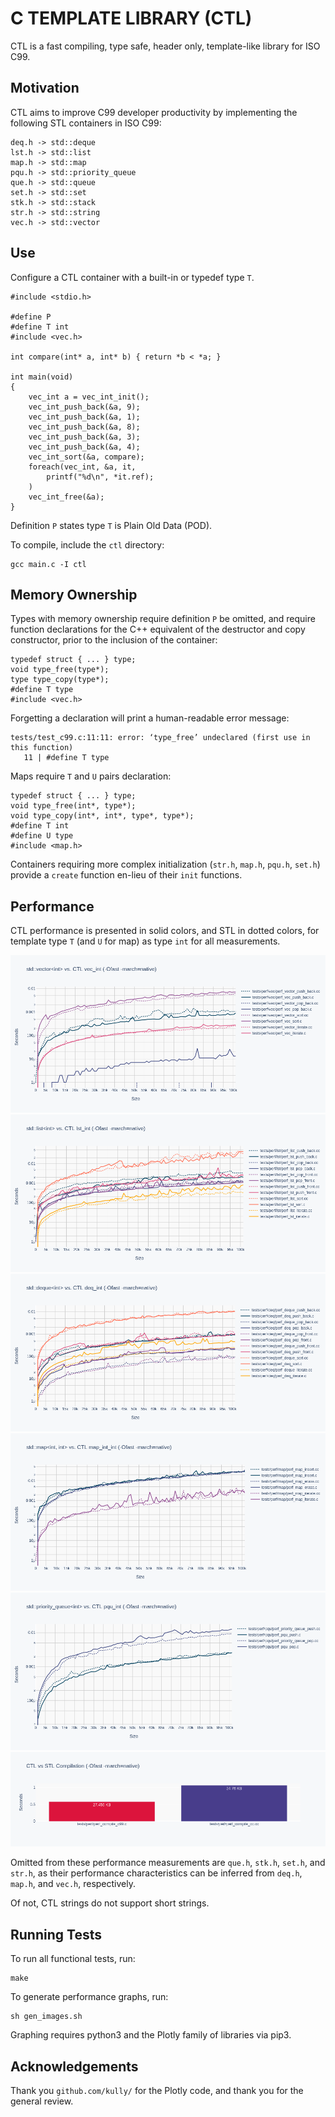 # C TEMPLATE LIBRARY (CTL)

CTL is a fast compiling, type safe, header only, template-like library for ISO C99.

## Motivation

CTL aims to improve C99 developer productivity by implementing the following
STL containers in ISO C99:

    deq.h -> std::deque
    lst.h -> std::list
    map.h -> std::map
    pqu.h -> std::priority_queue
    que.h -> std::queue
    set.h -> std::set
    stk.h -> std::stack
    str.h -> std::string
    vec.h -> std::vector

## Use

Configure a CTL container with a built-in or typedef type `T`.

    #include <stdio.h>

    #define P
    #define T int
    #include <vec.h>

    int compare(int* a, int* b) { return *b < *a; }

    int main(void)
    {
        vec_int a = vec_int_init();
        vec_int_push_back(&a, 9);
        vec_int_push_back(&a, 1);
        vec_int_push_back(&a, 8);
        vec_int_push_back(&a, 3);
        vec_int_push_back(&a, 4);
        vec_int_sort(&a, compare);
        foreach(vec_int, &a, it,
            printf("%d\n", *it.ref);
        )
        vec_int_free(&a);
    }

Definition `P` states type `T` is Plain Old Data (POD).

To compile, include the `ctl` directory:

    gcc main.c -I ctl

## Memory Ownership

Types with memory ownership require definition `P` be omitted, and require
function declarations for the C++ equivalent of the destructor and copy constructor,
prior to the inclusion of the container:

    typedef struct { ... } type;
    void type_free(type*);
    type type_copy(type*);
    #define T type
    #include <vec.h>

Forgetting a declaration will print a human-readable error message:

    tests/test_c99.c:11:11: error: ‘type_free’ undeclared (first use in this function)
       11 | #define T type

Maps require `T` and `U` pairs declaration:

    typedef struct { ... } type;
    void type_free(int*, type*);
    void type_copy(int*, int*, type*, type*);
    #define T int
    #define U type
    #include <map.h>

Containers requiring more complex initialization (`str.h`, `map.h`, `pqu.h`, `set.h`)
provide a `create` function en-lieu of their `init` functions.

## Performance

CTL performance is presented in solid colors, and STL in dotted colors,
for template type `T` (and `U` for map) as type `int` for all measurements.

![](images/vec.log.png)
![](images/lst.log.png)
![](images/deq.log.png)
![](images/map.log.png)
![](images/pqu.log.png)
![](images/compile.log.png)

Omitted from these performance measurements are `que.h`, `stk.h`, `set.h`, and `str.h`,
as their performance characteristics can be inferred from `deq.h`, `map.h`, and `vec.h`,
respectively.

Of not, CTL strings do not support short strings.

## Running Tests

To run all functional tests, run:

    make

To generate performance graphs, run:

    sh gen_images.sh

Graphing requires python3 and the Plotly family of libraries via pip3.

## Acknowledgements

Thank you `github.com/kully/` for the Plotly code, and thank you for the general review.
